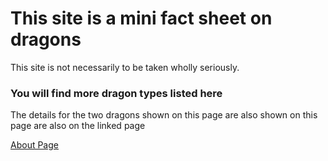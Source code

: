 
<html>
  <head>
    <link rel="stylesheet" href="style.css">
  </head>
  
  <body>
    <h1>This site is a mini fact sheet on dragons</h1>
    <p>This site is not necessarily to be taken wholly seriously.</p>   
    <h3>You will find more dragon types listed here</h3>
    <p>The details for the two dragons shown on this page are also shown on this page are also on the linked page</p>
    <a href="aboutPage.md">About Page</a>
    
  </body>
</html>
